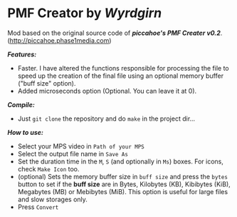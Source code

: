 # PMF Creator by ***Wyrdgirn***

Mod based on the original source code of ***piccahoe's PMF Creater v0.2***. (http://piccahoe.phase1media.com)

***Features:***
- Faster. I have altered the functions responsible for processing the file to speed up the creation of the final file using an optional memory buffer ("buff size" option).
- Added microseconds option (Optional. You can leave it at 0).
    
***Compile:***
- Just `git clone` the repository and do `make` in the project dir...

***How to use:***
- Select your MPS video in `Path of your MPS`
- Select the output file name in `Save As`
- Set the duration time in the `M`, `S` (and optionally in `Ms`) boxes. For icons, check `Make Icon` too.
- (optional) Sets the memory buffer size in `buff size` and press the `bytes` button to set if the **buff size** are in Bytes, Kilobytes (KB), Kibibytes (KiB), Megabytes (MB) or Mebibytes (MiB). This option is useful for large files and slow storages only.
- Press `Convert`
    
    
